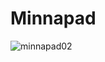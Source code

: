 # Minnapad

![minnapad02](https://github.com/Block-Audit-Report/Minnapad/assets/121312707/80572d1f-f799-4eb2-935f-07bebb3cf57f)
